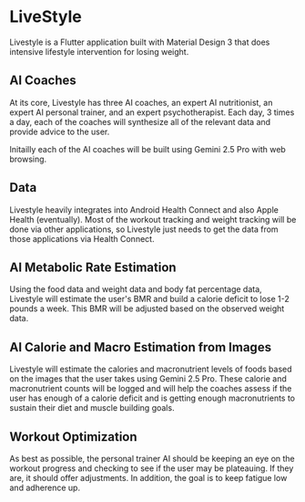 # LiveStyle

Livestyle is a Flutter application built with Material Design 3 that does intensive lifestyle intervention for losing weight.

## AI Coaches

At its core, Livestyle has three AI coaches, an expert AI nutritionist, an expert AI personal trainer, and an expert psychotherapist. Each day, 3 times a day, each of the coaches will synthesize all of the relevant data and provide advice to the user.

Initailly each of the AI coaches will be built using Gemini 2.5 Pro with web browsing.

## Data

Livestyle heavily integrates into Android Health Connect and also Apple Health (eventually). Most of the workout tracking and weight tracking will be done via other applications, so Livestyle just needs to get the data from those applications via Health Connect.

## AI Metabolic Rate Estimation

Using the food data and weight data and body fat percentage data, Livestyle will estimate the user's BMR and build a calorie deficit to lose 1-2 pounds a week. This BMR will be adjusted based on the observed weight data.

## AI Calorie and Macro Estimation from Images

Livestyle will estimate the calories and macronutrient levels of foods based on the images that the user takes using Gemini 2.5 Pro. These calorie and macronutrient counts will be logged and will help the coaches assess if the user has enough of a calorie deficit and is getting enough macronutrients to sustain their diet and muscle building goals.

## Workout Optimization

As best as possible, the personal trainer AI should be keeping an eye on the workout progress and checking to see if the user may be plateauing. If they are, it should offer adjustments. In addition, the goal is to keep fatigue low and adherence up.